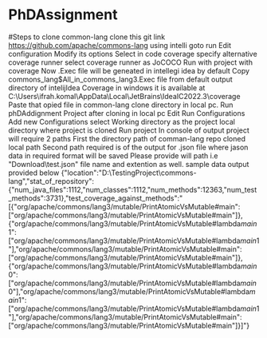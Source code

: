 # PhDAssignment
#Steps to clone  common-lang 
clone this git link https://github.com/apache/commons-lang using intelli
goto run Edit configuration 
Modify its options 
Select in code coverage 
specify alternative coverage runner 
select coverage runner as JoCOCO
Run with project with coverage 
Now .Exec file will be geneated in intellegi idea  by default 
Copy commons_lang$All_in_commons_lang3.Exec file from default output directory of intelijIdea Coverage in windows it is available at C:\Users\ifrah.komal\AppData\Local\JetBrains\IdeaIC2022.3\coverage 
Paste that opied file in common-lang clone directory in local pc.
Run phDAddignment Project after cloning in local pc
Edit Run Configurations
Add new Configurations
select Working directory as the project local directory where project is cloned
Run project
In console of output project will require 2 paths
First the directory path of comman-lang repo cloned local path
Second path required is of the output for .json file where jason data in required format will be saved
Please provide will path i.e "Download\test.json" file name and extention as well.
sample data output provided below
{"location":"D:\\TestingProject\\commons-lang","stat_of_repository":{"num_java_files":1112,"num_classes":1112,"num_methods":12363,"num_test_methods":3731},"test_coverage_against_methods":"[{\"org/apache/commons/lang3/mutable/PrintAtomicVsMutable#main\":[\"org/apache/commons/lang3/mutable/PrintAtomicVsMutable#main\"]}, {\"org/apache/commons/lang3/mutable/PrintAtomicVsMutable#lambda$main$1\":[\"org/apache/commons/lang3/mutable/PrintAtomicVsMutable#lambda$main$1\"],\"org/apache/commons/lang3/mutable/PrintAtomicVsMutable#main\":[\"org/apache/commons/lang3/mutable/PrintAtomicVsMutable#main\"]}, {\"org/apache/commons/lang3/mutable/PrintAtomicVsMutable#lambda$main$0\":[\"org/apache/commons/lang3/mutable/PrintAtomicVsMutable#lambda$main$0\"],\"org/apache/commons/lang3/mutable/PrintAtomicVsMutable#lambda$main$1\":[\"org/apache/commons/lang3/mutable/PrintAtomicVsMutable#lambda$main$1\"],\"org/apache/commons/lang3/mutable/PrintAtomicVsMutable#main\":[\"org/apache/commons/lang3/mutable/PrintAtomicVsMutable#main\"]}]"} 



